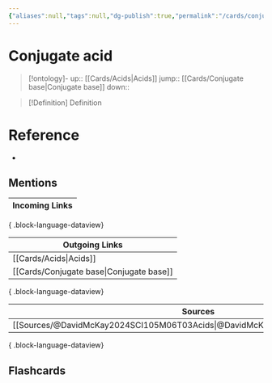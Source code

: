 ```yaml
---
{"aliases":null,"tags":null,"dg-publish":true,"permalink":"/cards/conjugate-acid/","dgPassFrontmatter":true}
---
```


# Conjugate acid

> [!ontology]-
> up:: [[Cards/Acids\|Acids]]
> jump:: [[Cards/Conjugate base\|Conjugate base]]
> down:: 

> [!Definition] Definition
> 

# Reference
- 

## Mentions
| Incoming Links |
| -------------- |

{ .block-language-dataview}

| Outgoing Links                              |
| ------------------------------------------- |
| [[Cards/Acids\|Acids]]                   |
| [[Cards/Conjugate base\|Conjugate base]] |

{ .block-language-dataview}

| Sources                                                                           |
| --------------------------------------------------------------------------------- |
| [[Sources/@DavidMcKay2024SCI105M06T03Acids\|@DavidMcKay2024SCI105M06T03Acids]] |

{ .block-language-dataview}

## Flashcards 
